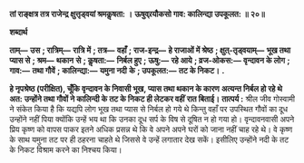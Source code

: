 **तां राङ्क्षत्र तत्र राजेन्द्र क्षुत्तृड्वयां श्रमकॢषता: ।** **ऊषुव्र्रयौकसो गाव: कालिन्द्या उपकूलत: ॥ २०॥** 

**शब्दार्थ** 

**ताम्—** **उस** **; रात्रिम्—** **रात्रि में** **; तत्र—** **वहाँ** **; राज-इन्द्र—** **हे राजाओं में श्रेष्ठ** **; क्षुत्-तृड्वयाम्—** **भूख तथा प्यास से** **; श्रम—** **थकान** **से** **; कॢषता:—** **निर्बल हुए** **; ऊषु:—** **रहे आये** **; व्रज-ओकस:—** **वृन्दावन के लोग** **; गाव:—** **तथा गौवें** **; कालिन्द्या:—** **यमुना नदी** **के** **; उपकूलत:—** **तट के निकट।** **.** 

**हे नृपश्रेष्ठ (परीक्षित), चूँकि वृन्दावन के निवासी भूख, प्यास तथा थकान के कारण** **अत्यन्त निर्बल हो रहे थे अत: उन्होंने तथा गौवों ने कालिन्दी के तट के निकट ही लेटकर वहीं** **रात बिताई।** **तात्पर्य :** श्रील जीव गोस्वामी ने संकेत किया है कि यद्यपि लोग भूख तथा प्यास से निर्बल हो गये थे किन्तु वहाँ पर उपस्थित गौवों का दूध उन्होंने नहीं पिया क्योंकि उन्हें भय था कि उनका दूध सर्प के विष से दूषित न हो गया हो। वृन्दावनवासी अपने प्रिय कृष्ण को वापस पाकर इतने अधिक प्रसन्न थे कि वे अपने अपने घरों को जाना नहीं चाह रहे थे। वे कृष्ण के साथ यमुना तट पर ही ठहरना चाहते थे जिससे वे उन्हें लगातार देख सकें। इसीलिए उन्होंने नदी के तट के निकट विश्राम करने का निश्चय किया।  
